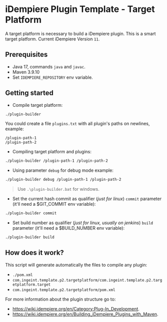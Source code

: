 # iDempiere Plugin Template - Target Platform

A target platform is necessary to build a iDempiere plugin. This is a smart target platform. Current iDempiere Version `11`.

## Prerequisites

- Java 17, commands `java` and `javac`.
- Maven 3.9.10
- Set `IDEMPIERE_REPOSITORY` env variable.

## Getting started

- Compile target platform:

```bash
./plugin-builder
```

You could create a file `plugins.txt` with all plugin's paths on newlines, example:

```text
/plugin-path-1
/plugin-path-2
```

- Compiling target platform and plugins:

```bash
./plugin-builder /plugin-path-1 /plugin-path-2
```

- Using parameter `debug` for debug mode example:

```bash
./plugin-builder debug /plugin-path-1 /plugin-path-2
```

> Use `.\plugin-builder.bat` for windows.

- Set the current hash commit as qualifier (*just for linux*) `commit` parameter (it'll need a $GIT_COMMIT env variable):

```bash
./plugin-builder commit
```

- Set build number as qualifier (*just for linux, usually on jenkins*) `build` parameter (it'll need a $BUILD_NUMBER env variable):

```bash
./plugin-builder build
```

## How does it work?

This script will generate automatically the files to compile any plugin:

- `./pom.xml`
- `com.ingeint.template.p2.targetplatform/com.ingeint.template.p2.targetplatform.target`
- `com.ingeint.template.p2.targetplatform/pom.xml`

For more information about the plugin structure go to:

- <https://wiki.idempiere.org/en/Category:Plug-In_Development>.
- <https://wiki.idempiere.org/en/Building_iDempiere_Plugins_with_Maven>.
